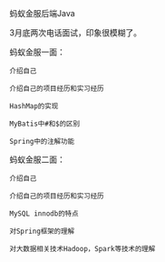 蚂蚁金服后端Java

3月底两次电话面试，印象很模糊了。

蚂蚁金服一面：
    
    介绍自己
    
    介绍自己的项目经历和实习经历
    
    HashMap的实现
    
    MyBatis中#和$的区别
    
    Spring中的注解功能
    
蚂蚁金服二面：
    
    介绍自己
    
    介绍自己的项目经历和实习经历
    
    MySQL innodb的特点
    
    对Spring框架的理解
    
    对大数据相关技术Hadoop，Spark等技术的理解
    
        
    
    